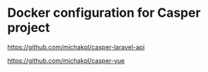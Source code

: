 # Docker configuration for Casper project

https://github.com/michakpl/casper-laravel-api

https://github.com/michakpl/casper-vue
